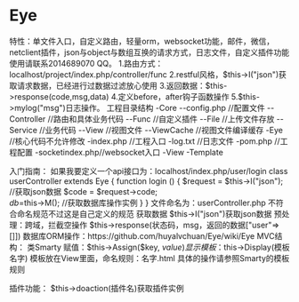 # Eye
特性：单文件入口，自定义路由，轻量orm，websocket功能，邮件，微信，netclient插件，json与object与数组互换的请求方式，日志文件，自定义插件功能
使用请联系2014689070 QQ。
1.路由方式：localhost/project/index.php/controller/func
2.restful风格，$this->I("json")获取请求数据，已经进行过数据过滤放心使用
3.返回数据：$this->response(code,msg,data)
4.定义before，after钩子函数操作
5.$this->mylog("msg")日志操作。
工程目录结构
-Core
--config.php    //配置文件
--Controller    //路由和具体业务代码
--Func          //自定义插件
--File          //上传文件存放
--Service       //业务代码
--View          //视图文件
--ViewCache     //视图文件编译缓存
-Eye            //核心代码不允许修改
-index.php      //工程入口
-log.txt        //日志文件
-pom.php        //工程配置
-socketindex.php//websocket入口
-View
-Template

入门指南：
如果我要定义一个api接口为：localhost/index.php/user/login
class userController extends Eye {
		function login () { 
			$request = $this->I("json");    //获取json数据
			$code = $request->code;   
			$db=$this->M(); //获取数据库操作实例
		}
}
文件命名为：userController.php 不符合命名规范不过这是自己定义的规范
获取数据 $this->I("json")获取json数据 预处理：跨域，拦截空操作
$this->response(状态码，msg，返回的数据["user"=>[]])
数据库ORM操作：https://github.com/huyalvchuan/Eye/wiki/Eye
MVC结构：
类Smarty
赋值：$this->Assign($key, $value)
显示模板：$this->Display(模板名字) 模板放在View里面，命名规则：名字.html   具体的操作请参照Smarty的模板规则

插件功能：
$this->doaction(插件名)获取插件实例

